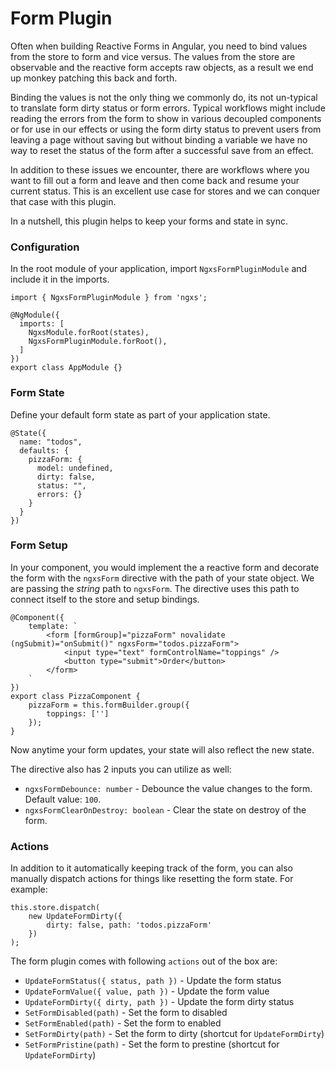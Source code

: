 # Form Plugin

Often when building Reactive Forms in Angular, you need to bind values from the
store to form and vice versus. The values from the store are observable and
the reactive form accepts raw objects, as a result we end up monkey patching
this back and forth. 

Binding the values is not the only thing we commonly do, its not un-typical
to translate form dirty status or form errors. Typical workflows might include
reading the errors from the form to show in various decoupled components or for
use in our effects or using the form dirty status to prevent users from leaving
a page without saving but without binding a variable we have no way to reset
the status of the form after a successful save from an effect.

In addition to these issues we encounter, there are workflows where you want
to fill out a form and leave and then come back and resume your current status.
This is an excellent use case for stores and we can conquer that case with this plugin.

In a nutshell, this plugin helps to keep your forms and state in sync.

### Configuration
In the root module of your application, import `NgxsFormPluginModule`
and include it in the imports. 

```TS
import { NgxsFormPluginModule } from 'ngxs';

@NgModule({
  imports: [
    NgxsModule.forRoot(states),
    NgxsFormPluginModule.forRoot(),
  ]
})
export class AppModule {}
```

### Form State 
Define your default form state as part of your application state.

```TS
@State({
  name: "todos",
  defaults: {
    pizzaForm: {
      model: undefined,
      dirty: false,
      status: "",
      errors: {}
    }
  }
})
```

### Form Setup
In your component, you would implement the a reactive form and
decorate the form with the `ngxsForm` directive with the path
of your state object. We are passing the _string_ path to `ngxsForm`.
The directive uses this path to connect itself to the store and setup bindings.

```TS
@Component({
    template: `
        <form [formGroup]="pizzaForm" novalidate (ngSubmit)="onSubmit()" ngxsForm="todos.pizzaForm">
            <input type="text" formControlName="toppings" />
            <button type="submit">Order</button>
        </form>
    `
})
export class PizzaComponent {
    pizzaForm = this.formBuilder.group({
        toppings: ['']
    });
}
```

Now anytime your form updates, your state will also reflect the new state.

The directive also has 2 inputs you can utilize as well:

- `ngxsFormDebounce: number` - Debounce the value changes to the form. Default value: `100`.
- `ngxsFormClearOnDestroy: boolean` - Clear the state on destroy of the form.

### Actions
In addition to it automatically keeping track of the form, you can also
manually dispatch actions for things like resetting the form state. For example:

```TS
this.store.dispatch(
    new UpdateFormDirty({
        dirty: false, path: 'todos.pizzaForm'
    })
);
```

The form plugin comes with following ```actions``` out of the box are:
- `UpdateFormStatus({ status, path })` - Update the form status
- `UpdateFormValue({ value, path })` - Update the form value
- `UpdateFormDirty({ dirty, path })` - Update the form dirty status
- `SetFormDisabled(path)` - Set the form to disabled
- `SetFormEnabled(path)` - Set the form to enabled
- `SetFormDirty(path)` - Set the form to dirty (shortcut for `UpdateFormDirty`)
- `SetFormPristine(path)` - Set the form to prestine (shortcut for `UpdateFormDirty`)